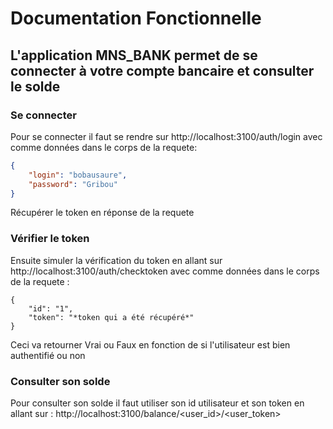 # Documentation Fonctionnelle

## L'application MNS_BANK permet de se connecter à votre compte bancaire et consulter le solde

### Se connecter
Pour se connecter il faut se rendre sur http://localhost:3100/auth/login avec comme données dans le corps de la requete:
```json
{
    "login": "bobausaure",
    "password": "Gribou"
}
```

Récupérer le token en réponse de la requete

### Vérifier le token
Ensuite simuler la vérification du token en allant sur http://localhost:3100/auth/checktoken avec comme données dans le corps de la requete :
```
{
    "id": "1",
    "token": "*token qui a été récupéré*"
}
```

Ceci va retourner Vrai ou Faux en fonction de si l'utilisateur est bien authentifié ou non

### Consulter son solde
Pour consulter son solde il faut utiliser son id utilisateur et son token en allant sur : http://localhost:3100/balance/<user_id>/<user_token>





